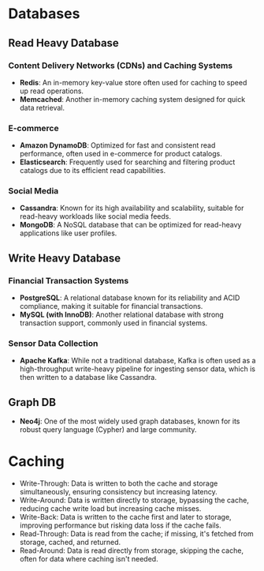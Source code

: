 # Databases

## Read Heavy Database

### Content Delivery Networks (CDNs) and Caching Systems
- **Redis**: An in-memory key-value store often used for caching to speed up read operations.
- **Memcached**: Another in-memory caching system designed for quick data retrieval.

### E-commerce
- **Amazon DynamoDB**: Optimized for fast and consistent read performance, often used in e-commerce for product catalogs.
- **Elasticsearch**: Frequently used for searching and filtering product catalogs due to its efficient read capabilities.

### Social Media
- **Cassandra**: Known for its high availability and scalability, suitable for read-heavy workloads like social media feeds.
- **MongoDB**: A NoSQL database that can be optimized for read-heavy applications like user profiles.

## Write Heavy Database

### Financial Transaction Systems
- **PostgreSQL**: A relational database known for its reliability and ACID compliance, making it suitable for financial transactions.
- **MySQL (with InnoDB)**: Another relational database with strong transaction support, commonly used in financial systems.

### Sensor Data Collection
- **Apache Kafka**: While not a traditional database, Kafka is often used as a high-throughput write-heavy pipeline for ingesting sensor data, which is then written to a database like Cassandra.

## Graph DB
- **Neo4j**: One of the most widely used graph databases, known for its robust query language (Cypher) and large community.

# Caching

- Write-Through: Data is written to both the cache and storage simultaneously, ensuring consistency but increasing latency.
- Write-Around: Data is written directly to storage, bypassing the cache, reducing cache write load but increasing cache misses.
- Write-Back: Data is written to the cache first and later to storage, improving performance but risking data loss if the cache fails.
- Read-Through: Data is read from the cache; if missing, it's fetched from storage, cached, and returned.
- Read-Around: Data is read directly from storage, skipping the cache, often for data where caching isn't needed.
